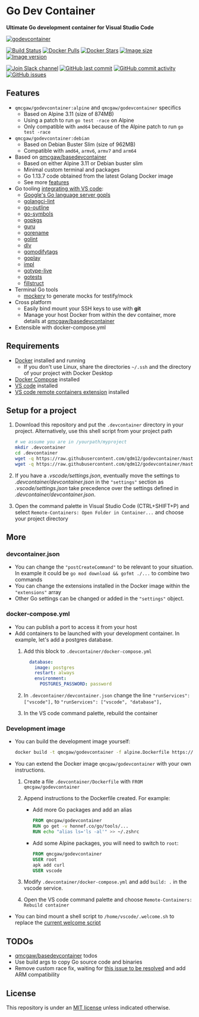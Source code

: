 # Go Dev Container

**Ultimate Go development container for Visual Studio Code**

[![godevcontainer](https://github.com/qdm12/godevcontainer/raw/master/title.png)](https://hub.docker.com/r/qmcgaw/godevcontainer)

[![Build Status](https://travis-ci.org/qdm12/godevcontainer.svg?branch=master)](https://travis-ci.org/qdm12/godevcontainer)
[![Docker Pulls](https://img.shields.io/docker/pulls/qmcgaw/godevcontainer.svg)](https://hub.docker.com/r/qmcgaw/godevcontainer)
[![Docker Stars](https://img.shields.io/docker/stars/qmcgaw/godevcontainer.svg)](https://hub.docker.com/r/qmcgaw/godevcontainer)
[![Image size](https://images.microbadger.com/badges/image/qmcgaw/godevcontainer.svg)](https://microbadger.com/images/qmcgaw/godevcontainer)
[![Image version](https://images.microbadger.com/badges/version/qmcgaw/godevcontainer.svg)](https://microbadger.com/images/qmcgaw/godevcontainer)

[![Join Slack channel](https://img.shields.io/badge/slack-@qdm12-yellow.svg?logo=slack)](https://join.slack.com/t/qdm12/shared_invite/enQtOTE0NjcxNTM1ODc5LTYyZmVlOTM3MGI4ZWU0YmJkMjUxNmQ4ODQ2OTAwYzMxMTlhY2Q1MWQyOWUyNjc2ODliNjFjMDUxNWNmNzk5MDk)
[![GitHub last commit](https://img.shields.io/github/last-commit/qdm12/godevcontainer.svg)](https://github.com/qdm12/godevcontainer/issues)
[![GitHub commit activity](https://img.shields.io/github/commit-activity/y/qdm12/godevcontainer.svg)](https://github.com/qdm12/godevcontainer/issues)
[![GitHub issues](https://img.shields.io/github/issues/qdm12/godevcontainer.svg)](https://github.com/qdm12/godevcontainer/issues)

## Features

- `qmcgaw/godevcontainer:alpine` and `qmcgaw/godevcontainer` specifics
    - Based on Alpine 3.11 (size of 874MB)
    - Using a patch to run `go test -race` on Alpine
    - Only compatible with `amd64` because of the Alpine patch to run `go test -race`
- `qmcgaw/godevcontainer:debian`
    - Based on Debian Buster Slim (size of 962MB)
    - Compatible with `amd64`, `armv6`, `armv7` and `arm64`
- Based on [qmcgaw/basedevcontainer](https://github.com/qdm12/basedevcontainer)
    - Based on either Alpine 3.11 or Debian buster slim
    - Minimal custom terminal and packages
    - Go 1.13.7 code obtained from the latest Golang Docker image
    - See more [features](https://github.com/qdm12/basedevcontainer#features)
- Go tooling [integrating with VS code](https://github.com/Microsoft/vscode-go/wiki/Go-tools-that-the-Go-extension-depends-on):
    - [Google's Go language server gopls](https://github.com/golang/tools/tree/master/gopls)
    - [golangci-lint](https://github.com/golangci/golangci-lint)
    - [go-outline](https://github.com/ramya-rao-a/go-outline)
    - [go-symbols](https://github.com/acroca/go-symbols)
    - [gopkgs](https://github.com/uudashr/gopkgs)
    - [guru](https://golang.org/x/tools/cmd/guru)
    - [gorename](https://golang.org/x/tools/cmd/gorename)
    - [golint](https://golang.org/x/lint/golint)
    - [dlv](https://github.com/go-delve/delve/cmd/dlv)
    - [gomodifytags](https://github.com/fatih/gomodifytags)
    - [goplay](https://github.com/haya14busa/goplay)
    - [impl](https://github.com/josharian/impl)
    - [gotype-live](https://github.com/tylerb/gotype-live)
    - [gotests](https://github.com/cweill/gotests)
    - [fillstruct](https://github.com/davidrjenni/reftools/cmd/fillstruct)
- Terminal Go tools
    - [mockery](https://github.com/vektra/mockery) to generate mocks for testify/mock
- Cross platform
    - Easily bind mount your SSH keys to use with **git**
    - Manage your host Docker from within the dev container, more details at [qmcgaw/basedevcontainer](https://github.com/qdm12/basedevcontainer#features)
- Extensible with docker-compose.yml

## Requirements

- [Docker](https://www.docker.com/products/docker-desktop) installed and running
    - If you don't use Linux, share the directories `~/.ssh` and the directory of your project with Docker Desktop
- [Docker Compose](https://docs.docker.com/compose/install/) installed
- [VS code](https://code.visualstudio.com/download) installed
- [VS code remote containers extension](https://marketplace.visualstudio.com/items?itemName=ms-vscode-remote.remote-containers) installed

## Setup for a project

1. Download this repository and put the `.devcontainer` directory in your project.
   Alternatively, use this shell script from your project path

    ```sh
    # we assume you are in /yourpath/myproject
    mkdir .devcontainer
    cd .devcontainer
    wget -q https://raw.githubusercontent.com/qdm12/godevcontainer/master/.devcontainer/devcontainer.json
    wget -q https://raw.githubusercontent.com/qdm12/godevcontainer/master/.devcontainer/docker-compose.yml
    ```

1. If you have a *.vscode/settings.json*, eventually move the settings to *.devcontainer/devcontainer.json* in the `"settings"` section as *.vscode/settings.json* take precedence over the settings defined in *.devcontainer/devcontainer.json*.
1. Open the command palette in Visual Studio Code (CTRL+SHIFT+P) and select `Remote-Containers: Open Folder in Container...` and choose your project directory

## More

### devcontainer.json

- You can change the `"postCreateCommand"` to be relevant to your situation. In example it could be `go mod download && gofmt ./...` to combine two commands
- You can change the extensions installed in the Docker image within the `"extensions"` array
- Other Go settings can be changed or added in the `"settings"` object.

### docker-compose.yml

- You can publish a port to access it from your host
- Add containers to be launched with your development container. In example, let's add a postgres database.
    1. Add this block to `.devcontainer/docker-compose.yml`

        ```yml
          database:
            image: postgres
            restart: always
            environment:
              POSTGRES_PASSWORD: password
        ```

    1. In `.devcontainer/devcontainer.json` change the line `"runServices": ["vscode"],` to `"runServices": ["vscode", "database"],`
    1. In the VS code command palette, rebuild the container

### Development image

- You can build the development image yourself:

    ```sh
    docker build -t qmcgaw/godevcontainer -f alpine.Dockerfile https://github.com/qdm12/godevcontainer.git
    ```

- You can extend the Docker image `qmcgaw/godevcontainer` with your own instructions.

    1. Create a file `.devcontainer/Dockerfile` with `FROM qmcgaw/godevcontainer`
    1. Append instructions to the Dockerfile created. For example:
        - Add more Go packages and add an alias

            ```Dockerfile
            FROM qmcgaw/godevcontainer
            RUN go get -v honnef.co/go/tools/...
            RUN echo "alias ls='ls -al'" >> ~/.zshrc
            ```

        - Add some Alpine packages, you will need to switch to `root`:

            ```Dockerfile
            FROM qmcgaw/godevcontainer
            USER root
            apk add curl
            USER vscode
            ```

    1. Modify `.devcontainer/docker-compose.yml` and add `build: .` in the vscode service.
    1. Open the VS code command palette and choose `Remote-Containers: Rebuild container`

- You can bind mount a shell script to `/home/vscode/.welcome.sh` to replace the [current welcome script](shell/.welcome.sh)

## TODOs

- [qmcgaw/basedevcontainer](https://github.com/qdm12/basedevcontainer) todos
- Use build args to copy Go source code and binaries
- Remove custom race fix, waiting for [this issue to be resolved](https://github.com/golang/go/issues/14481) and add ARM compatibility

## License

This repository is under an [MIT license](https://github.com/qdm12/godevcontainer/master/LICENSE) unless indicated otherwise.
